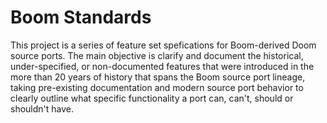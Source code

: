 # Boom Standards
This project is a series of feature set spefications for Boom-derived Doom source ports.
The main objective is clarify and document the historical, under-specified, or non-documented features that were introduced in the more than 20 years of history that spans the Boom source port lineage, taking pre-existing documentation and modern source port behavior to clearly outline what specific functionality a port can, can't, should or shouldn't have.
